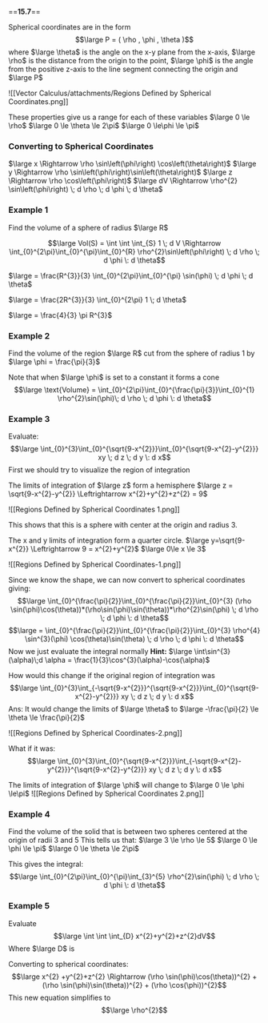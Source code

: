 ==**15.7**==

Spherical coordinates are in the form
$$\large P = ( \rho , \phi , \theta )$$
where $\large \theta$ is the angle on the x-y plane from the x-axis,
$\large \rho$ is the distance from the origin to the point,
$\large \phi$ is the angle from the positive z-axis to the line segment connecting the origin and $\large P$

![[Vector Calculus/attachments/Regions Defined by Spherical Coordinates.png]]

These properties give us a range for each of these variables
$\large 0 \le \rho$
$\large 0 \le \theta \le 2\pi$
$\large 0 \le\phi \le \pi$

### Converting to Spherical Coordinates

$\large x \Rightarrow \rho \sin\left(\phi\right) \cos\left(\theta\right)$
$\large y \Rightarrow \rho \sin\left(\phi\right)\sin\left(\theta\right)$
$\large z \Rightarrow \rho \cos\left(\phi\right)$
$\large dV \Rightarrow \rho^{2} \sin\left(\phi\right) \; d \rho \; d \phi \; d \theta$

### Example 1

Find the volume of a sphere of radius $\large R$

$$\large Vol(S) = \int \int \int_{S} 1 \; d V \Rightarrow \int_{0}^{2\pi}\int_{0}^{\pi}\int_{0}^{R} \rho^{2}\sin\left(\phi\right) \; d \rho \; d \phi \: d \theta$$

$\large = \frac{R^{3}}{3} \int_{0}^{2\pi}\int_{0}^{\pi} \sin(\phi) \; d \phi \; d \theta$

$\large = \frac{2R^{3}}{3} \int_{0}^{2\pi} 1 \; d \theta$

$\large = \frac{4}{3} \pi R^{3}$

### Example 2

Find the volume of the region $\large R$ cut from the sphere of radius 1 by
$\large \phi = \frac{\pi}{3}$

Note that when $\large \phi$ is set to a constant it forms a cone
$$\large \text{Volume} = \int_{0}^{2\pi}\int_{0}^{\frac{\pi}{3}}\int_{0}^{1} \rho^{2}\sin(\phi)\; d \rho \; d \phi \: d \theta$$
### Example 3

Evaluate:
$$\large \int_{0}^{3}\int_{0}^{\sqrt{9-x^{2}}}\int_{0}^{\sqrt{9-x^{2}-y^{2}}} xy \; d z \; d y \: d x$$
First we should try to visualize the region of integration

The limits of integration of $\large z$ form a hemisphere
$\large z = \sqrt{9-x^{2}-y^{2}} \Leftrightarrow x^{2}+y^{2}+z^{2} = 9$

![[Regions Defined by Spherical Coordinates 1.png]]

This shows that this is a sphere with center at the origin and radius 3.

The x and y limits of integration form a quarter circle.
$\large y=\sqrt{9-x^{2}} \Leftrightarrow 9 = x^{2}+y^{2}$
$\large 0\le x \le 3$

![[Regions Defined by Spherical Coordinates-1.png]]

Since we know the shape, we can now convert to spherical coordinates giving:
$$\large \int_{0}^{\frac{\pi}{2}}\int_{0}^{\frac{\pi}{2}}\int_{0}^{3} (\rho \sin(\phi)\cos(\theta))*(\rho\sin(\phi)\sin(\theta))*\rho^{2}\sin(\phi) \; d \rho \; d \phi \: d \theta$$
$$\large = \int_{0}^{\frac{\pi}{2}}\int_{0}^{\frac{\pi}{2}}\int_{0}^{3} \rho^{4} \sin^{3}(\phi) \cos(\theta)\sin(\theta) \; d \rho \; d \phi \: d \theta$$
Now we just evaluate the integral normally
**Hint:**
$\large \int\sin^{3}(\alpha)\;d \alpha = \frac{1}{3}\cos^{3}(\alpha)-\cos(\alpha)$

How would this change if the original region of integration was
$$\large \int_{0}^{3}\int_{-\sqrt{9-x^{2}}}^{\sqrt{9-x^{2}}}\int_{0}^{\sqrt{9-x^{2}-y^{2}}} xy \; d z \; d y \: d x$$
Ans: It would change the limits of $\large \theta$ to $\large -\frac{\pi}{2} \le \theta \le \frac{\pi}{2}$

![[Regions Defined by Spherical Coordinates-2.png]]

What if it was:
$$\large \int_{0}^{3}\int_{0}^{\sqrt{9-x^{2}}}\int_{-\sqrt{9-x^{2}-y^{2}}}^{\sqrt{9-x^{2}-y^{2}}} xy \; d z \; d y \: d x$$

The limits of integration of $\large \phi$ will change to $\large 0 \le \phi \le\pi$
![[Regions Defined by Spherical Coordinates 2.png]]


### Example 4

Find the volume of the solid that is between two spheres centered at the origin of radii 3 and 5
This tells us that:
$\large 3 \le \rho \le 5$
$\large 0 \le \phi \le \pi$
$\large 0 \le \theta \le 2\pi$

This gives the integral:
$$\large \int_{0}^{2\pi}\int_{0}^{\pi}\int_{3}^{5} \rho^{2}\sin(\phi) \; d \rho \; d \phi \: d \theta$$


### Example 5

Evaluate
$$\large \int \int \int_{D} x^{2}+y^{2}+z^{2}dV$$
Where $\large D$ is

Converting to spherical coordinates:
$$\large x^{2} +y^{2}+z^{2} \Rightarrow (\rho \sin(\phi)\cos(\theta))^{2} + (\rho \sin(\phi)\sin(\theta))^{2} + (\rho \cos(\phi))^{2}$$
This new equation simplifies to 
$$\large \rho^{2}$$


